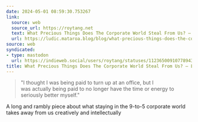 ```yaml
---
date: 2024-05-01 08:59:30.753267
link:
  source: web
  source_url: https://roytang.net
  text: What Precious Things Does The Corporate World Steal From Us? — Ludicity
  url: https://ludic.mataroa.blog/blog/what-precious-things-does-the-corporate-world-steal-from-us/
source: web
syndicated:
- type: mastodon
  url: https://indieweb.social/users/roytang/statuses/112365009107789430
title: What Precious Things Does The Corporate World Steal From Us? — Ludicity
---
```


> "I thought I was being paid to turn up at an office, but I was actually being paid to no longer have the time or energy to seriously better myself."

A long and rambly piece about what staying in the 9-to-5 corporate world takes away from us creatively and intellectually